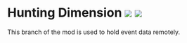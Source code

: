 # Hunting Dimension [![](http://cf.way2muchnoise.eu/283235.svg)](https://minecraft.curseforge.com/projects/hunting-dimension) [![](http://cf.way2muchnoise.eu/versions/283235.svg)](https://minecraft.curseforge.com/projects/hunting-dimension)

This branch of the mod is used to hold event data remotely. 